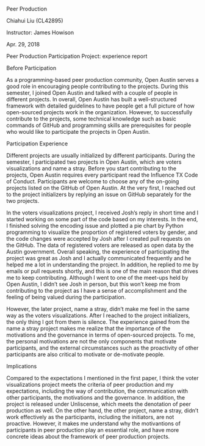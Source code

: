 Peer Production

Chiahui Liu (CL42895)

Instructor: James Howison

Apr. 29, 2018

Peer Production Participation Project: experience report

Before Participation

As a programming-based peer production community, Open Austin serves a good role in encouraging people contributing to the projects. During this semester, I joined Open Austin and talked with a couple of people in different projects. In overall, Open Austin has built a well-structured framework with detailed guidelines to have people get a full picture of how open-sourced projects work in the organization. However, to successfully contribute to the projects, some technical knowledge such as basic commands of GitHub and programming skills are prerequisites for people who would like to participate the projects in Open Austin.

Participation Experience

Different projects are usually initialized by different participants. During the semester, I participated two projects in Open Austin, which are voters visualizations and name a stray. Before you start contributing to the projects, Open Austin requires every participant read the Influence TX Code of Conduct. Participants are welcome to choose any of the on-going projects listed on the GitHub of Open Austin. At the very first, I reached out to the project initializers by replying an issue on GitHub separately for the two projects.

In the voters visualizations project, I received Josh’s reply in short time and I started working on some part of the code based on my interests. In the end, I finished solving the encoding issue and plotted a pie chart by Python programming to visualize the proportion of registered voters by gender, and the code changes were accepted by Josh after I created pull requests on the GitHub. The data of registered voters are released as open data by the Austin government. Overall speaking, the experience of participating the project was great as Josh and I actually communicated frequently and he helped me a lot in understanding the project. In addition, he replied to me by emails or pull requests shortly, and this is one of the main reason that drives me to keep contributing. Although I went to one of the meet-ups held by Open Austin, I didn’t see Josh in person, but this won’t keep me from contributing to the project as I have a sense of accomplishment and the feeling of being valued during the participation.

However, the later project, name a stray, didn’t make me feel in the same way as the voters visualizations. After I reached to the project initializers, the only thing I got from them is silence. The experience gained from the name a stray project makes me realize that the importance of the motivations and the governance in terms of open-sourced projects. To me, the personal motivations are not the only components that motivate participants, and the external circumstances such as the proactivity of other participants are also critical to motivate or de-motivate people.

Implications

Compared to the expectations I mentioned in the first paper, I think the voter visualizations project meets the criteria of peer production and my expectations, including the way of contribution, the communication with other participants, the motivations and the governance. In addition, the project is released under Unliscense, which meets the denotation of peer production as well. On the other hand, the other project, name a stray, didn’t work effectively as the participants, including the initiators, are not proactive. However, it makes me understand why the motivantions of participants in peer production play an essential role, and have more concrete ideas about the framework of peer production projects.
